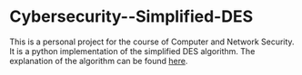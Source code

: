 # Cybersecurity--Simplified-DES

This is a personal project for the course of Computer and Network Security. It is a python implementation of the simplified DES algorithm. The explanation of the algorithm can be found [here](http://mercury.webster.edu/aleshunas/COSC%205130/G-SDES.pdf).
